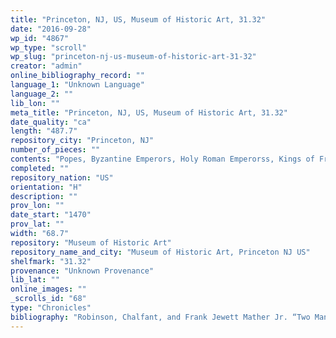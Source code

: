 ```yaml
---
title: "Princeton, NJ, US, Museum of Historic Art, 31.32"
date: "2016-09-28"
wp_id: "4867"
wp_type: "scroll"
wp_slug: "princeton-nj-us-museum-of-historic-art-31-32"
creator: "admin"
online_bibliography_record: ""
language_1: "Unknown Language"
language_2: ""
lib_lon: ""
meta_title: "Princeton, NJ, US, Museum of Historic Art, 31.32"
date_quality: "ca"
length: "487.7"
repository_city: "Princeton, NJ"
number_of_pieces: ""
contents: "Popes, Byzantine Emperors, Holy Roman Emperorss, Kings of France, England and Jerusalem, circles with names and pictures."
completed: ""
repository_nation: "US"
orientation: "H"
description: ""
prov_lon: ""
date_start: "1470"
prov_lat: ""
width: "68.7"
repository: "Museum of Historic Art"
repository_name_and_city: "Museum of Historic Art, Princeton NJ US"
shelfmark: "31.32"
provenance: "Unknown Provenance"
lib_lat: ""
online_images: ""
_scrolls_id: "68"
type: "Chronicles"
bibliography: "Robinson, Chalfant, and Frank Jewett Mather Jr. “Two Manuscript Rolls.” Record of the Museum of Historic Art, Princeton University 5, no. 1 (1946): 6–9. pp. 140, 142"
---
```



